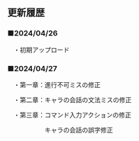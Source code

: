 ## 更新履歴
### ■2024/04/26

　・初期アップロード

### ■2024/04/27

　・第一章：進行不可ミスの修正

　・第二章：キャラの会話の文法ミスの修正

　・第三章：コマンド入力アクションの修正

　　　　　　キャラの会話の誤字修正
